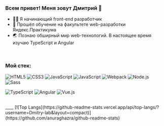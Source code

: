 ### Всем привет! Меня зовут Дмитрий 👋

- 🐱‍🏍 Я начинающий front-end разработчик
- :checkered_flag: Прошёл обучение на факультете web-разработки Яндекс.Практикума
- 🌏 Познаю обширный мир web-технологий. В настоящее время изучаю TypeScript и Angular

<br />

### Мой стек:
![HTML5](https://img.shields.io/badge/_-HTML5-292e33?style=flat-square&logo=html5&logoColor=white)
![CSS3](https://img.shields.io/badge/_-CSS3-292e33?style=flat-square&logo=css3)
![JavaScript](https://img.shields.io/badge/_-JavaScript-292e33?style=flat-square&logo=javascript&logoColor=fff)
![JavaScript](https://img.shields.io/badge/_-React-292e33?style=flat-square&logo=react&logoColor=fff)
![Webpack](https://img.shields.io/badge/_-Webpack-292e33?style=flat-square&logo=webpack&logoColor=white)
![Node.js](https://img.shields.io/badge/_-Node.js-292e33?style=flat-square&logo=node.js&logoColor=white)
![Sass](https://img.shields.io/badge/_-Sass-292e33?style=flat-square&logo=sass&logoColor=white)

![TypeScript](https://img.shields.io/badge/_-TypeScript-292e33?style=flat-square&logo=typescript&logoColor=fff)
![Angular](https://img.shields.io/badge/_-Angular-292e33?style=flat-square&logo=angular&logoColor=fff)
![Vue.js](https://img.shields.io/badge/_-Vue.js-292e33?style=flat-square&logo=Vue.js&logoColor=fff)

<br />
____
[![Top Langs](https://github-readme-stats.vercel.app/api/top-langs/?username=Dmitry-lab&layout=compact)](https://github.com/anuraghazra/github-readme-stats)
